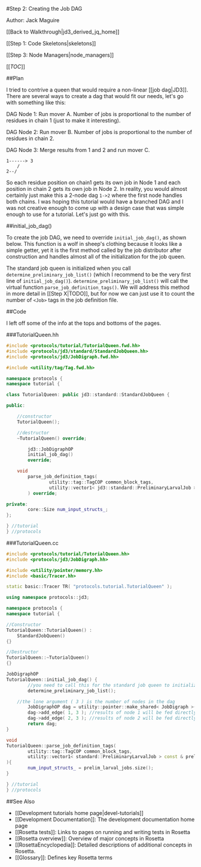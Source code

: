 #Step 2: Creating the Job DAG

Author: Jack Maguire

[[Back to Walkthrough|jd3_derived_jq_home]]

[[Step 1: Code Skeletons|skeletons]]

[[Step 3: Node Managers|node_managers]]

[[_TOC_]]

##Plan

I tried to contrive a queen that would require a non-linear [[job dag|JD3]].
There are several ways to create a dag that would fit our needs, let's go with something like this:

DAG Node 1: Run mover A. Number of jobs is proportional to the number of residues in chain 1 (just to make it interesting).

DAG Node 2: Run mover B. Number of jobs is proportional to the number of residues in chain 2.

DAG Node 3: Merge results from 1 and 2 and run mover C.

```
1------> 3
    /
2--/
```

So each residue position on chain1 gets its own job in Node 1 and each position in chain 2 gets its own job in Node 2.
In reality, you would almost certainly just make this a 2-node dag `1->2` where the first node handles both chains.
I was hoping this tutorial would have a branched DAG and I was not creative enough to come up with a design case that was simple enough to use for a tutorial.
Let's just go with this.

##initial_job_dag()

To create the job DAG, we need to override `initial_job_dag()`, as shown below.
This function is a wolf in sheep's clothing because it looks like a simple getter, yet
it is the first method called by the job distributor after construction and handles almost all of the initialization for the job queen.

The standard job queen is initialized when you call `determine_preliminary_job_list()` (which I recommend to be the very first line of `initial_job_dag()`).
`determine_preliminary_job_list()` will call the virtual function `parse_job_definition_tags()`.
We will address this method in more detail in [[Step X|TODO]],
but for now we can just use it to count the number of `<Job>` tags in the job definition file.

##Code

I left off some of the info at the tops and bottoms of the pages.

###TutorialQueen.hh

```c++
#include <protocols/tutorial/TutorialQueen.fwd.hh>
#include <protocols/jd3/standard/StandardJobQueen.hh>
#include <protocols/jd3/JobDigraph.fwd.hh>

#include <utility/tag/Tag.fwd.hh>

namespace protocols {
namespace tutorial {

class TutorialQueen: public jd3::standard::StandardJobQueen {

public:

	//constructor
	TutorialQueen();

	//destructor
	~TutorialQueen() override;

        jd3::JobDigraphOP
        initial_job_dag()
        override;

	void
        parse_job_definition_tags(
                utility::tag::TagCOP common_block_tags,
                utility::vector1< jd3::standard::PreliminaryLarvalJob > const &
        ) override;

private:
        core::Size num_input_structs_;
};

} //tutorial
} //protocols
```

###TutorialQueen.cc

```c++
#include <protocols/tutorial/TutorialQueen.hh>
#include <protocols/jd3/JobDigraph.hh>

#include <utility/pointer/memory.hh>
#include <basic/Tracer.hh>

static basic::Tracer TR( "protocols.tutorial.TutorialQueen" );

using namespace protocols::jd3;

namespace protocols {
namespace tutorial {

//Constructor
TutorialQueen::TutorialQueen() :
    StandardJobQueen()
{}

//Destructor
TutorialQueen::~TutorialQueen()
{}

JobDigraphOP
TutorialQueen::initial_job_dag() {
        //you need to call this for the standard job queen to initialize
        determine_preliminary_job_list();

	//the lone argument ( 3 ) is the number of nodes in the dag
        JobDigraphOP dag = utility::pointer::make_shared< JobDigraph >( 3 );
        dag->add_edge( 1, 3 ); //results of node 1 will be fed directly to node 3
        dag->add_edge( 2, 3 ); //results of node 2 will be fed directly to node 3
        return dag;
}

void
TutorialQueen::parse_job_definition_tags(
        utility::tag::TagCOP common_block_tags,
        utility::vector1< standard::PreliminaryLarvalJob > const & prelim_larval_jobs
){
        num_input_structs_ = prelim_larval_jobs.size();
}

} //tutorial
} //protocols
```


##See Also

* [[Development tutorials home page|devel-tutorials]]
* [[Development Documentation]]: The development documentation home page
* [[Rosetta tests]]: Links to pages on running and writing tests in Rosetta
* [[Rosetta overview]]: Overview of major concepts in Rosetta
* [[RosettaEncyclopedia]]: Detailed descriptions of additional concepts in Rosetta.
* [[Glossary]]: Defines key Rosetta terms